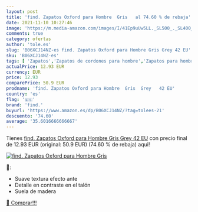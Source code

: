 ```yaml
---
layout: post
title: 'find. Zapatos Oxford para Hombre  Gris   al 74.60 % de rebaja'
date: 2021-11-10 10:27:46
image: 'https://m.media-amazon.com/images/I/41Ep9uUw5LL._SL500_._SL400_.jpg'
comments: true
category: ofertas
author: 'tole.es'
slug: 'B06XCJ14NZ-es find. Zapatos Oxford para Hombre Gris Grey 42 EU'
sku: 'B06XCJ14NZ-es'
tags: [ 'Zapatos','Zapatos de cordones para hombre','Zapatos para hombre','Zapatos y complementos','find.','zapatos', ]
actualPrice: 12.93 EUR
currency: EUR
price: 12.93
comparePrice: 50.9 EUR
prodname: 'find. Zapatos Oxford para Hombre  Gris  Grey   42 EU'
country: 'es'
flag: '🇪🇸'
brand: 'find.'
buyurl: 'https://www.amazon.es/dp/B06XCJ14NZ/?tag=tolees-21'
descuento: '74.60'
average: '35.6016666666667'
---
```


Tienes [find. Zapatos Oxford para Hombre  Gris  Grey   42 EU](https://www.amazon.es/dp/B06XCJ14NZ/?tag=tolees-21) con precio final de  12.93 EUR (original: 50.9 EUR) (74.60 %  de rebaja) aqui!

[![find. Zapatos Oxford para Hombre  Gris  ](https://m.media-amazon.com/images/I/41Ep9uUw5LL._SL500_._SL400_.jpg)](https://www.amazon.es/dp/B06XCJ14NZ/?tag=tolees-21)

🔎:

- Suave textura efecto ante
- Detalle en contraste en el talón
- Suela de madera

[🛒 Comprar!!!](https://www.amazon.es/dp/B06XCJ14NZ/?tag=tolees-21)
